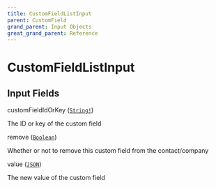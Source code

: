 ```yaml
---
title: CustomFieldListInput
parent: CustomField
grand_parent: Input Objects
great_grand_parent: Reference
---
```


<h1>CustomFieldListInput</h1>

<h2>Input Fields</h2>

<div class="field-entry ">
  <span id="custom_field_id_or_key" class="field-name anchored">customFieldIdOrKey (<code><a href="/docs/reference/scalar/string">String!</a></code>)</span>

  <div class="description-wrapper">
   <p>The ID or key of the custom field</p>

  </div>
</div>

<div class="field-entry ">
  <span id="remove" class="field-name anchored">remove (<code><a href="/docs/reference/scalar/boolean">Boolean</a></code>)</span>

  <div class="description-wrapper">
   <p>Whether or not to remove this custom field from the contact/company</p>

  </div>
</div>

<div class="field-entry ">
  <span id="value" class="field-name anchored">value (<code><a href="/docs/reference/scalar/json">JSON</a></code>)</span>

  <div class="description-wrapper">
   <p>The new value of the custom field</p>

  </div>
</div>

